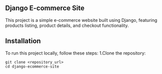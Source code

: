 Django E-commerce Site
----------------------
This project is a simple e-commerce website built using Django, featuring products listing, product details, and checkout functionality.

Installation
-------------
To run this project locally, follow these steps:
1.Clone the repository:
```
git clone <repository_url>
cd django-ecommerce-site
```
